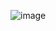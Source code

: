 ![image](https://user-images.githubusercontent.com/71259972/151020532-5ef0a3c4-f4cb-4fe8-84c9-f2d67b6905f5.png)
